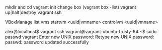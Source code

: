 
mkdir and cd
vagrant init
change box (vagrant box -list)
vagrant up|halt|destroy
vagrant ssh


VBoxManage
    list vms
    startvm  <uuid|vmname>
    controlvm <uuid|vmname>

alex@localhost$ vagrant ssh
vagrant@vagrant-ubuntu-trusty-64:~$ sudo passwd vagrant
Enter new UNIX password: <type invisible new password here>
Retype new UNIX password: <re-type invisible new password here>
passwd: password updated successfully